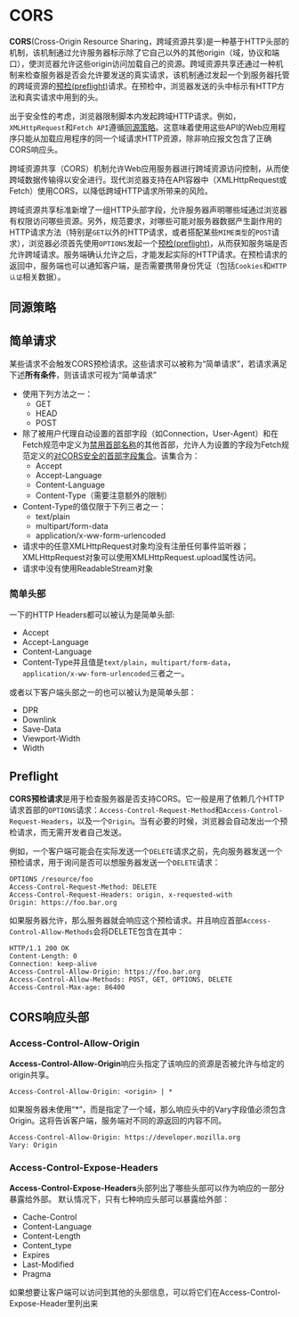 # CORS

**CORS**(Cross-Origin Resource Sharing，跨域资源共享)是一种基于HTTP头部的机制，该机制通过允许服务器标示除了它自己以外的其他origin（域，协议和端口），使浏览器允许这些origin访问加载自己的资源。跨域资源共享还通过一种机制来检查服务器是否会允许要发送的真实请求，该机制通过发起一个到服务器托管的跨域资源的[预检(preflight)](#preflight)请求。在预检中，浏览器发送的头中标示有HTTP方法和真实请求中用到的头。

出于安全性的考虑，浏览器限制脚本内发起跨域HTTP请求。例如，`XMLHttpRequest`和`Fetch API`遵循[同源策略](#同源策略)。这意味着使用这些API的Web应用程序只能从加载应用程序的同一个域请求HTTP资源，除非响应报文包含了正确CORS响应头。

跨域资源共享（CORS）机制允许Web应用服务器进行跨域资源访问控制，从而使跨域数据传输得以安全进行。现代浏览器支持在API容器中（XMLHttpRequest或Fetch）使用CORS，以降低跨域HTTP请求所带来的风险。

跨域资源共享标准新增了一组HTTP头部字段，允许服务器声明哪些域通过浏览器有权限访问哪些资源。另外，规范要求，对哪些可能对服务器数据产生副作用的HTTP请求方法（特别是`GET`以外的HTTP请求，或者搭配某些`MIME类型`的`POST`请求），浏览器必须首先使用`OPTIONS`发起一个[预检(preflight)](#preflight)，从而获知服务端是否允许跨域请求。服务端确认允许之后，才能发起实际的HTTP请求。在预检请求的返回中，服务端也可以通知客户端，是否需要携带身份凭证（包括`Cookies`和`HTTP认证`相关数据）。

## 同源策略

## 简单请求

某些请求不会触发CORS预检请求。这些请求可以被称为“简单请求”，若请求满足下述**所有条件**，则该请求可视为“简单请求”

* 使用下列方法之一：
  - GET
  - HEAD
  - POST
* 除了被用户代理自动设置的首部字段（如Connection，User-Agent）和在Fetch规范中定义为[禁用首部名称](https://fetch.spec.whatwg.org/#forbidden-header-name)的其他首部，允许人为设置的字段为Fetch规范定义的[对CORS安全的首部字段集合](https://fetch.spec.whatwg.org/#cors-safelisted-request-header)。该集合为：
  - Accept
  - Accept-Language
  - Content-Language
  - Content-Type（需要注意额外的限制）
* Content-Type的值仅限于下列三者之一：
  - text/plain
  - multipart/form-data
  - application/x-ww-form-urlencoded
* 请求中的任意XMLHttpRequest对象均没有注册任何事件监听器；XMLHttpRequest对象可以使用XMLHttpRequest.upload属性访问。
* 请求中没有使用ReadableStream对象

### 简单头部

一下的HTTP Headers都可以被认为是简单头部:
* Accept
* Accept-Language
* Content-Language
* Content-Type并且值是`text/plain`，`multipart/form-data`，`application/x-ww-form-urlencoded`三者之一。

或者以下客户端头部之一的也可以被认为是简单头部：
* DPR
* Downlink
* Save-Data
* Viewport-Width
* Width

## Preflight

**CORS预检请求**是用于检查服务器是否支持CORS。它一般是用了依赖几个HTTP请求首部的`OPTIONS`请求：`Access-Control-Request-Method`和`Access-Control-Request-Headers`，以及一个`Origin`。当有必要的时候，浏览器会自动发出一个预检请求，而无需开发者自己发送。

例如，一个客户端可能会在实际发送一个`DELETE`请求之前，先向服务器发送一个预检请求，用于询问是否可以想服务器发送一个`DELETE`请求：

```http:no-line-numbers
OPTIONS /resource/foo
Access-Control-Request-Method: DELETE
Access-Control-Request-Headers: origin, x-requested-with
Origin: https://foo.bar.org
```

如果服务器允许，那么服务器就会响应这个预检请求。并且响应首部`Access-Control-Allow-Methods`会将DELETE包含在其中：

```http:no-line-numbers
HTTP/1.1 200 OK
Content-Length: 0
Connection: keep-alive
Access-Control-Allow-Origin: https://foo.bar.org
Access-Control-Allow-Methods: POST, GET, OPTIONS, DELETE
Access-Control-Max-age: 86400
```
## CORS响应头部

### Access-Control-Allow-Origin

**Access-Control-Allow-Origin**响应头指定了该响应的资源是否被允许与给定的origin共享。

```http:no-line-numbers
Access-Control-Allow-Origin: <origin> | *
```

如果服务器未使用“*”，而是指定了一个域，那么响应头中的Vary字段值必须包含Origin。这将告诉客户端，服务端对不同的源返回的内容不同。

```http:no-line-numbers
Access-Control-Allow-Origin: https://developer.mozilla.org
Vary: Origin
```

### Access-Control-Expose-Headers

**Access-Control-Expose-Headers**头部列出了哪些头部可以作为响应的一部分暴露给外部。
默认情况下，只有七种响应头部可以暴露给外部：
* Cache-Control
* Content-Language
* Content-Length
* Content_type
* Expires
* Last-Modified
* Pragma

如果想要让客户端可以访问到其他的头部信息，可以将它们在Access-Control-Expose-Header里列出来